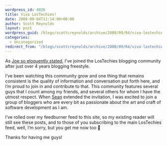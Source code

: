 ```yaml
---
wordpress_id: 4026
title: Viva LosTechies!
date: 2008-09-04T11:14:00+00:00
author: Scott Reynolds
layout: post
wordpress_guid: /blogs/scottcreynolds/archive/2008/09/04/viva-lostechies.aspx
categories:
  - Uncategorized
redirect_from: "/blogs/scottcreynolds/archive/2008/09/04/viva-lostechies.aspx/"
---
```

As [Joe so eloquently stated](http://www.lostechies.com/blogs/joe_ocampo/archive/2008/09/03/lostechies-welcomes-scott-c-reynolds.aspx), I&#8217;ve joined the LosTechies blogging community after just over 4 years blogging freestyle.

I&#8217;ve been watching this community grow and one thing that remains consistent is the quality of information and conversation put forth here, and I&#8217;m proud to join in and contribute to that. This community features several guys that I count among my friends, and several others for whom I have the utmost respect. When [Sean](/blogs/sean_chambers/default.aspx) extended the invitation, I was excited to join a group of bloggers who are every bit as passionate about the art and craft of software development as I am.

I&#8217;ve rolled over my feedburner feed to this site, so my existing reader will still see these posts, and to those of you subscribing to the main LosTechies feed, well, I&#8217;m sorry, but you get me now too 🙂

Thanks for having me guys!